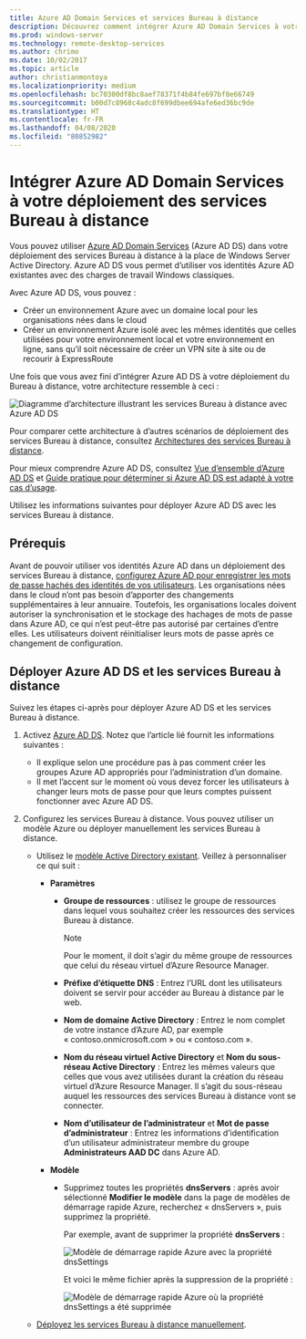 ```yaml
---
title: Azure AD Domain Services et services Bureau à distance
description: Découvrez comment intégrer Azure AD Domain Services à votre déploiement des services Bureau à distance.
ms.prod: windows-server
ms.technology: remote-desktop-services
ms.author: chrimo
ms.date: 10/02/2017
ms.topic: article
author: christianmontoya
ms.localizationpriority: medium
ms.openlocfilehash: bc70300df8bc8aef78371f4b84fe697bf8e66749
ms.sourcegitcommit: b00d7c8968c4adc8f699dbee694afe6ed36bc9de
ms.translationtype: HT
ms.contentlocale: fr-FR
ms.lasthandoff: 04/08/2020
ms.locfileid: "80852982"
---
```

# <a name="integrate-azure-ad-domain-services-with-your-rds-deployment"></a>Intégrer Azure AD Domain Services à votre déploiement des services Bureau à distance

Vous pouvez utiliser [Azure AD Domain Services](/azure/active-directory-domain-services/active-directory-ds-overview) (Azure AD DS) dans votre déploiement des services Bureau à distance à la place de Windows Server Active Directory. Azure AD DS vous permet d’utiliser vos identités Azure AD existantes avec des charges de travail Windows classiques.

Avec Azure AD DS, vous pouvez : 
- Créer un environnement Azure avec un domaine local pour les organisations nées dans le cloud 
- Créer un environnement Azure isolé avec les mêmes identités que celles utilisées pour votre environnement local et votre environnement en ligne, sans qu’il soit nécessaire de créer un VPN site à site ou de recourir à ExpressRoute 

Une fois que vous avez fini d’intégrer Azure AD DS à votre déploiement du Bureau à distance, votre architecture ressemble à ceci :

![Diagramme d’architecture illustrant les services Bureau à distance avec Azure AD DS](media/aadds-rds.png)

Pour comparer cette architecture à d’autres scénarios de déploiement des services Bureau à distance, consultez [Architectures des services Bureau à distance](desktop-hosting-logical-architecture.md).

Pour mieux comprendre Azure AD DS, consultez [Vue d’ensemble d’Azure AD DS](/azure/active-directory-domain-services/active-directory-ds-overview) et [Guide pratique pour déterminer si Azure AD DS est adapté à votre cas d’usage](/azure/active-directory-domain-services/active-directory-ds-comparison).

Utilisez les informations suivantes pour déployer Azure AD DS avec les services Bureau à distance.

## <a name="prerequisites"></a>Prérequis

Avant de pouvoir utiliser vos identités Azure AD dans un déploiement des services Bureau à distance, [configurez Azure AD pour enregistrer les mots de passe hachés des identités de vos utilisateurs](/azure/active-directory-domain-services/active-directory-ds-getting-started-password-sync). Les organisations nées dans le cloud n’ont pas besoin d’apporter des changements supplémentaires à leur annuaire. Toutefois, les organisations locales doivent autoriser la synchronisation et le stockage des hachages de mots de passe dans Azure AD, ce qui n’est peut-être pas autorisé par certaines d’entre elles. Les utilisateurs doivent réinitialiser leurs mots de passe après ce changement de configuration.

## <a name="deploy-azure-ad-ds-and-rds"></a>Déployer Azure AD DS et les services Bureau à distance 
Suivez les étapes ci-après pour déployer Azure AD DS et les services Bureau à distance.

1. Activez [Azure AD DS](/azure/active-directory-domain-services/active-directory-ds-getting-started). Notez que l’article lié fournit les informations suivantes :
   - Il explique selon une procédure pas à pas comment créer les groupes Azure AD appropriés pour l’administration d’un domaine.
   - Il met l’accent sur le moment où vous devez forcer les utilisateurs à changer leurs mots de passe pour que leurs comptes puissent fonctionner avec Azure AD DS.
   
2. Configurez les services Bureau à distance. Vous pouvez utiliser un modèle Azure ou déployer manuellement les services Bureau à distance.
   - Utilisez le [modèle Active Directory existant](https://azure.microsoft.com/resources/templates/rds-deployment-existing-ad/). Veillez à personnaliser ce qui suit :
   
     - **Paramètres**
       - **Groupe de ressources** : utilisez le groupe de ressources dans lequel vous souhaitez créer les ressources des services Bureau à distance.
         > [!NOTE] 
         > Pour le moment, il doit s’agir du même groupe de ressources que celui du réseau virtuel d’Azure Resource Manager.

       - **Préfixe d’étiquette DNS** : Entrez l’URL dont les utilisateurs doivent se servir pour accéder au Bureau à distance par le web.
       - **Nom de domaine Active Directory** : Entrez le nom complet de votre instance d’Azure AD, par exemple « contoso.onmicrosoft.com » ou « contoso.com ».
       - **Nom du réseau virtuel Active Directory** et **Nom du sous-réseau Active Directory** : Entrez les mêmes valeurs que celles que vous avez utilisées durant la création du réseau virtuel d’Azure Resource Manager. Il s’agit du sous-réseau auquel les ressources des services Bureau à distance vont se connecter.
       - **Nom d’utilisateur de l’administrateur** et **Mot de passe d’administrateur** : Entrez les informations d’identification d’un utilisateur administrateur membre du groupe **Administrateurs AAD DC** dans Azure AD.
   
     - **Modèle**
        - Supprimez toutes les propriétés **dnsServers** : après avoir sélectionné **Modifier le modèle** dans la page de modèles de démarrage rapide Azure, recherchez « dnsServers », puis supprimez la propriété. 

           Par exemple, avant de supprimer la propriété **dnsServers** :
      
           ![Modèle de démarrage rapide Azure avec la propriété dnsSettings](media/rds-remove-dnssettings-before.png)

           Et voici le même fichier après la suppression de la propriété :

           ![Modèle de démarrage rapide Azure où la propriété dnsSettings a été supprimée](media/rds-remove-dnssettings-after.png)
   
   - [Déployez les services Bureau à distance manuellement](rds-deploy-infrastructure.md). 

